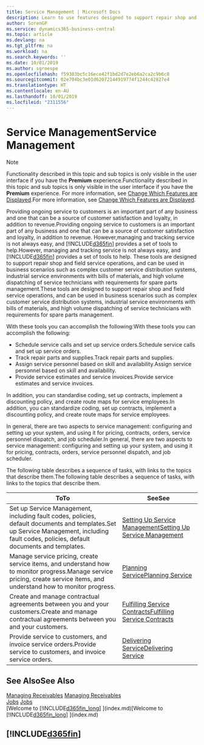 ```yaml
---
title: Service Management | Microsoft Docs
description: Learn to use features designed to support repair shop and field service operations.
author: SorenGP
ms.service: dynamics365-business-central
ms.topic: article
ms.devlang: na
ms.tgt_pltfrm: na
ms.workload: na
ms.search.keywords: ''
ms.date: 10/01/2019
ms.author: sgroespe
ms.openlocfilehash: f59383bc5c16ece42f1bd2d7e2eb6a2ca2c9b6c8
ms.sourcegitcommit: 02e704bc3e01d62072144919774f1244c42827e4
ms.translationtype: HT
ms.contentlocale: en-AU
ms.lasthandoff: 10/01/2019
ms.locfileid: "2311556"
---
```

# <a name="service-management"></a><span data-ttu-id="b1b94-103">Service Management</span><span class="sxs-lookup"><span data-stu-id="b1b94-103">Service Management</span></span>
> [!NOTE]
> <span data-ttu-id="b1b94-104">Functionality described in this topic and sub topics is only visible in the user interface if you have the **Premium** experience.</span><span class="sxs-lookup"><span data-stu-id="b1b94-104">Functionality described in this topic and sub topics is only visible in the user interface if you have the **Premium** experience.</span></span> <span data-ttu-id="b1b94-105">For more information, see [Change Which Features are Displayed](ui-experiences.md).</span><span class="sxs-lookup"><span data-stu-id="b1b94-105">For more information, see [Change Which Features are Displayed](ui-experiences.md).</span></span>

<span data-ttu-id="b1b94-106">Providing ongoing service to customers is an important part of any business and one that can be a source of customer satisfaction and loyalty, in addition to revenue.</span><span class="sxs-lookup"><span data-stu-id="b1b94-106">Providing ongoing service to customers is an important part of any business and one that can be a source of customer satisfaction and loyalty, in addition to revenue.</span></span> <span data-ttu-id="b1b94-107">However,managing and tracking service is not always easy, and [!INCLUDE[d365fin](includes/d365fin_md.md)] provides a set of tools to help.</span><span class="sxs-lookup"><span data-stu-id="b1b94-107">However, managing and tracking service is not always easy, and [!INCLUDE[d365fin](includes/d365fin_md.md)] provides a set of tools to help.</span></span> <span data-ttu-id="b1b94-108">These tools are designed to support repair shop and field service operations, and can be used in business scenarios such as complex customer service distribution systems, industrial service environments with bills of materials, and high volume dispatching of service technicians with requirements for spare parts management.</span><span class="sxs-lookup"><span data-stu-id="b1b94-108">These tools are designed to support repair shop and field service operations, and can be used in business scenarios such as complex customer service distribution systems, industrial service environments with bills of materials, and high volume dispatching of service technicians with requirements for spare parts management.</span></span>  

 <span data-ttu-id="b1b94-109">With these tools you can accomplish the following:</span><span class="sxs-lookup"><span data-stu-id="b1b94-109">With these tools you can accomplish the following:</span></span>  

* <span data-ttu-id="b1b94-110">Schedule service calls and set up service orders.</span><span class="sxs-lookup"><span data-stu-id="b1b94-110">Schedule service calls and set up service orders.</span></span>  
* <span data-ttu-id="b1b94-111">Track repair parts and supplies.</span><span class="sxs-lookup"><span data-stu-id="b1b94-111">Track repair parts and supplies.</span></span>  
* <span data-ttu-id="b1b94-112">Assign service personnel based on skill and availability.</span><span class="sxs-lookup"><span data-stu-id="b1b94-112">Assign service personnel based on skill and availability.</span></span>  
* <span data-ttu-id="b1b94-113">Provide service estimates and service invoices.</span><span class="sxs-lookup"><span data-stu-id="b1b94-113">Provide service estimates and service invoices.</span></span>  

<span data-ttu-id="b1b94-114">In addition, you can standardise coding, set up contracts, implement a discounting policy, and create route maps for service employees.</span><span class="sxs-lookup"><span data-stu-id="b1b94-114">In addition, you can standardize coding, set up contracts, implement a discounting policy, and create route maps for service employees.</span></span>  

<span data-ttu-id="b1b94-115">In general, there are two aspects to service management: configuring and setting up your system, and using it for pricing, contracts, orders, service personnel dispatch, and job scheduler.</span><span class="sxs-lookup"><span data-stu-id="b1b94-115">In general, there are two aspects to service management: configuring and setting up your system, and using it for pricing, contracts, orders, service personnel dispatch, and job scheduler.</span></span>  

<span data-ttu-id="b1b94-116">The following table describes a sequence of tasks, with links to the topics that describe them.</span><span class="sxs-lookup"><span data-stu-id="b1b94-116">The following table describes a sequence of tasks, with links to the topics that describe them.</span></span>   

|<span data-ttu-id="b1b94-117">**To**</span><span class="sxs-lookup"><span data-stu-id="b1b94-117">**To**</span></span>|<span data-ttu-id="b1b94-118">**See**</span><span class="sxs-lookup"><span data-stu-id="b1b94-118">**See**</span></span>|  
|------------|-------------|  
|<span data-ttu-id="b1b94-119">Set up Service Management, including fault codes, policies, default documents and templates.</span><span class="sxs-lookup"><span data-stu-id="b1b94-119">Set up Service Management, including fault codes, policies, default documents and templates.</span></span>|[<span data-ttu-id="b1b94-120">Setting Up Service Management</span><span class="sxs-lookup"><span data-stu-id="b1b94-120">Setting Up Service Management</span></span>](service-setup-service.md)|  
|<span data-ttu-id="b1b94-121">Manage service pricing, create service items, and understand how to monitor progress.</span><span class="sxs-lookup"><span data-stu-id="b1b94-121">Manage service pricing, create service items, and understand how to monitor progress.</span></span>|[<span data-ttu-id="b1b94-122">Planning Service</span><span class="sxs-lookup"><span data-stu-id="b1b94-122">Planning Service</span></span>](service-plan-service.md)|  
|<span data-ttu-id="b1b94-123">Create and manage contractual agreements between you and your customers.</span><span class="sxs-lookup"><span data-stu-id="b1b94-123">Create and manage contractual agreements between you and your customers.</span></span>|[<span data-ttu-id="b1b94-124">Fulfilling Service Contracts</span><span class="sxs-lookup"><span data-stu-id="b1b94-124">Fulfilling Service Contracts</span></span>](service-fulfill-service-contracts.md)|  
|<span data-ttu-id="b1b94-125">Provide service to customers, and invoice service orders.</span><span class="sxs-lookup"><span data-stu-id="b1b94-125">Provide service to customers, and invoice service orders.</span></span>|[<span data-ttu-id="b1b94-126">Delivering Service</span><span class="sxs-lookup"><span data-stu-id="b1b94-126">Delivering Service</span></span>](service-deliver-service.md)|  

## <a name="see-also"></a><span data-ttu-id="b1b94-127">See Also</span><span class="sxs-lookup"><span data-stu-id="b1b94-127">See Also</span></span>  
<span data-ttu-id="b1b94-128">[Managing Receivables](receivables-manage-receivables.md) </span><span class="sxs-lookup"><span data-stu-id="b1b94-128">[Managing Receivables](receivables-manage-receivables.md) </span></span>  
<span data-ttu-id="b1b94-129">[Jobs](projects-how-create-jobs.md) </span><span class="sxs-lookup"><span data-stu-id="b1b94-129">[Jobs](projects-how-create-jobs.md) </span></span>  
<span data-ttu-id="b1b94-130">[Welcome to [!INCLUDE[d365fin_long](includes/d365fin_long_md.md)] ](index.md)</span><span class="sxs-lookup"><span data-stu-id="b1b94-130">[Welcome to [!INCLUDE[d365fin_long](includes/d365fin_long_md.md)] ](index.md)</span></span>

## [!INCLUDE[d365fin](includes/free_trial_md.md)]  
